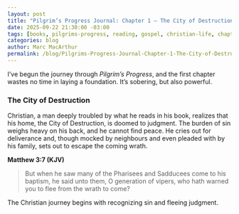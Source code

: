 ```yaml
---
layout: post
title: "Pilgrim’s Progress Journal: Chapter 1 — The City of Destruction"
date: 2025-09-22 21:30:00 -03:00
tags: [books, pilgrims-progress, reading, gospel, christian-life, chapter-1]
categories: blog
author: Marc MacArthur
permalink: /blog/Pilgrims-Progress-Journal-Chapter-1-The-City-of-Destruction/
---
```


I’ve begun the journey through *Pilgrim’s Progress*, and the first chapter wastes no time in laying a foundation. It’s sobering, but also powerful.  

<!--more-->

### The City of Destruction  

Christian, a man deeply troubled by what he reads in his book, realizes that his home, the City of Destruction, is doomed to judgment. The burden of sin weighs heavy on his back, and he cannot find peace. He cries out for deliverance and, though mocked by neighbours and even pleaded with by his family, sets out to escape the coming wrath.  

**Matthew 3:7 (KJV)**  
> But when he saw many of the Pharisees and Sadducees come to his baptism, he said unto them, O generation of vipers, who hath warned you to flee from the wrath to come?  

The Christian journey begins with recognizing sin and fleeing judgment.
